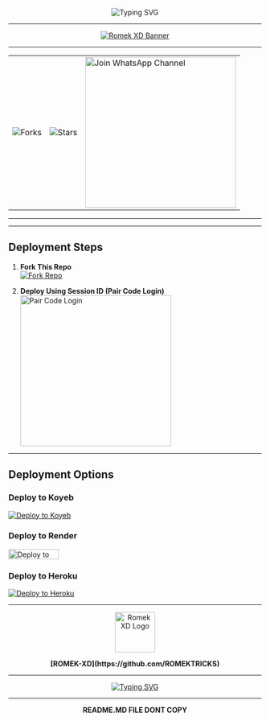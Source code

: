 <p align="center">
  <img src="https://readme-typing-svg.demolab.com?font=Ribeye&size=50&pause=1000&color=3F00FF&center=true&width=900&height=100&lines=𝐑𝐎𝐌𝐄𝐊%20-𝐗𝐃;%20𝗠𝗨𝗟𝗧𝗜-𝗗𝗘𝗩𝗜𝗖𝗘%20𝗪𝗛𝗔𝗧𝗦𝗔𝗣𝗣%20𝗕𝗢𝗧;%20𝗗𝗘𝗩𝗘𝗟𝗢𝗣𝗘𝗗%20𝗕𝗬%20𝐑𝐎𝐌𝐄𝐊%20𝐗𝐃..💖" alt="Typing SVG">
</p>

<hr>

<div align="center">
  <a href="https://github.com/ROMEKTRICKS/ROMEK-XD">
    <img src="https://i.ibb.co/9YDL3JF/ROMEK-XD-V2.jpg" alt="Romek XD Banner">
  </a>
</div>

---

<table align="center">
  <tr>
    <td>
      <img src="https://img.shields.io/github/forks/ROMEKTRICKS/ROMEK-XD-v2?label=Forks&style=social" alt="Forks">
    </td>
    <td>
      <img src="https://img.shields.io/github/stars/ROMEKTRICKS/ROMEK-XD-V2?style=social" alt="Stars">
    </td>
    <td>
      <a href="https://whatsapp.com/channel/0029VakaPzeD38CV78dbGf0e">
        <img src="https://img.shields.io/badge/%E2%9D%A4%EF%B8%8F%E2%80%8D%20Join%20Our%20WhatsApp%20Channel%F0%9F%91%A8%E2%80%8D%F0%9F%92%BB-green" alt="Join WhatsApp Channel" width="300">
      </a>
    </td>
  </tr>
</table>

---


---

## Deployment Steps

1. **Fork This Repo**  
   <a href="https://github.com/ROMEKTRICKS/ROMEK-XD-V2/fork" target="_blank">
      <img alt="Fork Repo" src="https://img.shields.io/badge/Fork%20This%20Repo-black?style=for-the-badge&logo=git&logoColor=white">
   </a>

2. **Deploy Using Session ID (Pair Code Login)**  
   <a href="https://moral-nert-romektricks-a02cb369.koyeb.app/?" target="_blank">
      <img alt="Pair Code Login" src="https://img.shields.io/badge/🔗%20PAIR%20CODE%20LOGIN-%2300BFFF?style=for-the-badge&logo=link&logoColor=white" width="300">
   </a>

---

## Deployment Options

### Deploy to Koyeb  
[![Deploy to Koyeb](https://www.koyeb.com/static/images/deploy/button.svg)](https://app.koyeb.com/deploy?name=romek-xd-v2&repository=ROMEKTRICKS%2FROMEK-XD-V2&branch=main&builder=dockerfile&instance_type=free&env%5BSESSION_ID%5D=&env%5BAUTO_READ_STATUS%5D=true)

### Deploy to Render  
<a href="https://dashboard.render.com/" target="_blank">
  <img src="https://telegra.ph/file/c15e952f017c10e12f431.jpg" alt="Deploy to Render" width="100" height="20">
</a>

### Deploy to Heroku  
[![Deploy to Heroku](https://www.herokucdn.com/deploy/button.svg)](https://dashboard.heroku.com/new?template=https://github.com/ROMEKTRICKS/ROMEK-XD-V2)

---

<div align="center">
  <a href="https://github.com/ROMEKTRICKS/">
    <img src="https://i.ibb.co/FsmcYzg/ROMEK-XD-V2.jpg" alt="Romek XD Logo" width="80" height="80">
  </a>
  <p><b>[ROMEK-XD](https://github.com/ROMEKTRICKS)</b></p>
</div>

---

<p align="center">
  <a href="https://git.io/typing-svg">
    <img src="https://readme-typing-svg.demolab.com?font=EB+Garamond&weight=800&size=28&duration=4000&pause=1000&random=false&width=435&lines=THANKS+ALL+USE;MY+BOT+ROMEK-XD" alt="Typing SVG">
  </a>
</p>

---

<p align="center">
<b>README.MD FILE DONT COPY</b>
</p>
